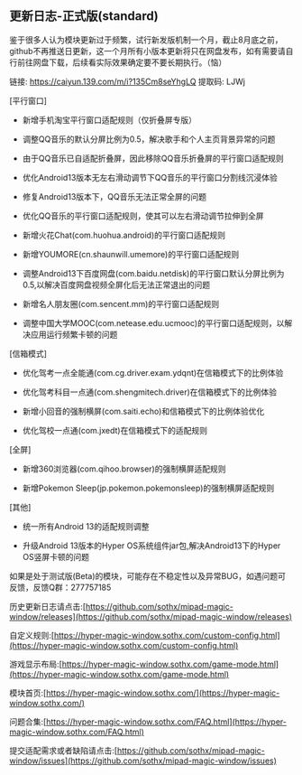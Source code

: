 ## 更新日志-正式版(standard)

鉴于很多人认为模块更新过于频繁，试行新发版机制一个月，截止8月底之前，github不再推送日更新，这一个月所有小版本更新将只在网盘发布，如有需要请自行前往网盘下载，后续看实际效果确定要不要长期执行。（恼）

链接: https://caiyun.139.com/m/i?135Cm8seYhgLQ
提取码: LJWj


[平行窗口]

- 新增手机淘宝平行窗口适配规则（仅折叠屏专版）

- 调整QQ音乐的默认分屏比例为0.5，解决歌手和个人主页背景异常的问题

- 由于QQ音乐已自适配折叠屏，因此移除QQ音乐折叠屏的平行窗口适配规则

- 优化Android13版本无左右滑动调节下QQ音乐的平行窗口分割线沉浸体验

- 修复Android13版本下，QQ音乐无法正常全屏的问题

- 优化QQ音乐的平行窗口适配规则，使其可以左右滑动调节拉伸到全屏

- 新增火花Chat(com.huohua.android)的平行窗口适配规则

- 新增YOUMORE(cn.shaunwill.umemore)的平行窗口适配规则

- 调整Android13下百度网盘(com.baidu.netdisk)的平行窗口默认分屏比例为0.5,以解决百度网盘视频全屏化后无法正常退出的问题

- 新增名人朋友圈(com.sencent.mm)的平行窗口适配规则

- 调整中国大学MOOC(com.netease.edu.ucmooc)的平行窗口适配规则，以解决应用运行频繁卡顿的问题

 [信箱模式]

- 优化驾考一点全能通(com.cg.driver.exam.ydqnt)在信箱模式下的比例体验

- 优化驾考科目一点通(com.shengmitech.driver)在信箱模式下的比例体验

- 新增小回音的强制横屏(com.saiti.echo)和信箱模式下的比例体验优化

- 优化驾校一点通(com.jxedt)在信箱模式下的适配规则

 [全屏]

 - 新增360浏览器(com.qihoo.browser)的强制横屏适配规则

 - 新增Pokemon Sleep(jp.pokemon.pokemonsleep)的强制横屏适配规则

 [其他]

- 统一所有Android 13的适配规则调整

- 升级Android 13版本的Hyper OS系统组件jar包,解决Android13下的Hyper OS竖屏卡顿的问题


如果是处于测试版(Beta)的模块，可能存在不稳定性以及异常BUG，如遇问题可反馈，反馈Q群：277757185

历史更新日志请点击:[https://github.com/sothx/mipad-magic-window/releases](https://github.com/sothx/mipad-magic-window/releases)

自定义规则:[https://hyper-magic-window.sothx.com/custom-config.html](https://hyper-magic-window.sothx.com/custom-config.html)

游戏显示布局:[https://hyper-magic-window.sothx.com/game-mode.html](https://hyper-magic-window.sothx.com/game-mode.html)

模块首页:[https://hyper-magic-window.sothx.com/](https://hyper-magic-window.sothx.com/)

问题合集:[https://hyper-magic-window.sothx.com/FAQ.html](https://hyper-magic-window.sothx.com/FAQ.html)

提交适配需求或者缺陷请点击:[https://github.com/sothx/mipad-magic-window/issues](https://github.com/sothx/mipad-magic-window/issues)
